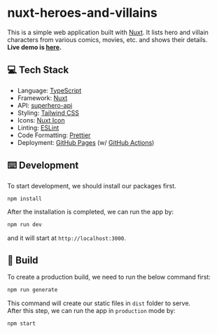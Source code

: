# nuxt-heroes-and-villains

This is a simple web application built with [Nuxt](https://nuxt.com/). It lists hero and villain characters from various comics, movies, etc. and shows their details.  
**Live demo is [here](https://onderonur.github.io/nuxt-heroes-and-villains/).**

## 💻 Tech Stack

- Language: [TypeScript](https://www.typescriptlang.org/)
- Framework: [Nuxt](https://nuxt.com/)
- API: [superhero-api](https://akabab.github.io/superhero-api/)
- Styling: [Tailwind CSS](https://tailwindcss.com/)
- Icons: [Nuxt Icon](https://github.com/nuxt-modules/icon)
- Linting: [ESLint](https://eslint.org/)
- Code Formatting: [Prettier](https://prettier.io/)
- Deployment: [GitHub Pages](https://pages.github.com/) (w/ [GitHub Actions](https://github.com/features/actions))

## ⌨️ Development

To start development, we should install our packages first.

```bash
npm install
```

After the installation is completed, we can run the app by:

```bash
npm run dev
```

and it will start at `http://localhost:3000`.

## 🚀 Build

To create a production build, we need to run the below command first:

```bash
npm run generate
```

This command will create our static files in `dist` folder to serve.  
After this step, we can run the app in `production` mode by:

```bash
npm start
```
